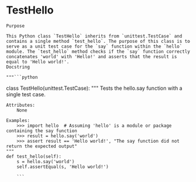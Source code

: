 # TestHello

    Purpose

    This Python class `TestHello` inherits from `unittest.TestCase` and contains a single method `test_hello`. The purpose of this class is to serve as a unit test case for the `say` function within the `hello` module. The `test_hello` method checks if the `say` function correctly concatenates 'world' with 'Hello!' and asserts that the result is equal to 'Hello world!'.
    Docstring

    """```python
class TestHello(unittest.TestCase):
    """
    Tests the hello.say function with a single test case.

    Attributes:
        None

    Examples:
        >>> import hello  # Assuming 'hello' is a module or package containing the say function
        >>> result = hello.say('world')
        >>> assert result == 'Hello world!', "The say function did not return the expected output"
    """
    def test_hello(self):
        s = hello.say('world')
        self.assertEqual(s, 'Hello world!')
```"""
    ```